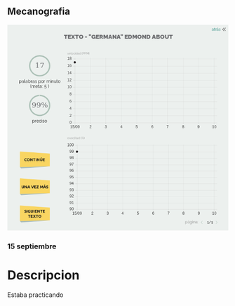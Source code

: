 ## Mecanografia


![](https://raw.githubusercontent.com/Hanzla55/primer-trimestre/main/Captura%20de%20pantalla%20de%202021-09-15%2012-07-06.png?token=AVUMTJ25BG62Q72OZXRGCGTBIHDCA)

### 15 septiembre

#  Descripcion 
Estaba practicando 
